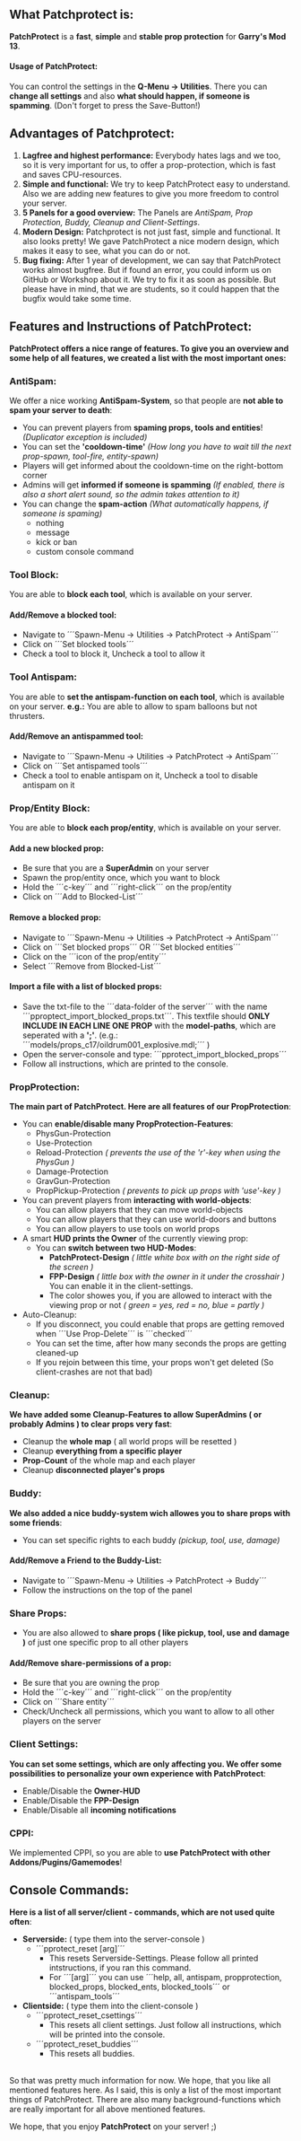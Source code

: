 ## What Patchprotect is:
**PatchProtect** is a **fast**, **simple** and **stable prop protection** for **Garry's Mod 13**.

#### Usage of PatchProtect:
You can control the settings in the **Q-Menu -> Utilities**. There you can **change all settings** and also **what should happen, if someone is spamming**. (Don't forget to press the Save-Button!)


## Advantages of Patchprotect:

1. **Lagfree and highest performance:** Everybody hates lags and we too, so it is very important for us, to offer a prop-protection, which is fast and saves CPU-resources.
2. **Simple and functional:** We try to keep PatchProtect easy to understand. Also we are adding new features to give you more freedom to control your server.
3. **5 Panels for a good overview:** The Panels are *AntiSpam, Prop Protection, Buddy, Cleanup and Client-Settings*.
4. **Modern Design:** Patchprotect is not just fast, simple and functional. It also looks pretty! We gave PatchProtect a nice modern design, which makes it easy to see, what you can do or not.
5. **Bug fixing:** After 1 year of development, we can say that PatchProtect works almost bugfree. But if found an error, you could inform us on GitHub or Workshop about it. We try to fix it as soon as possible. But please have in mind, that we are students, so it could happen that the bugfix would take some time.


## Features and Instructions of PatchProtect:

**PatchProtect offers a nice range of features. To give you an overview and some help of all features, we created a list with the most important ones:**

### AntiSpam:
We offer a nice working **AntiSpam-System**, so that people are **not able to spam your server to death**:

* You can prevent players from **spaming props, tools and entities**! *(Duplicator exception is included)*
* You can set the **'cooldown-time'** *(How long you have to wait till the next prop-spawn, tool-fire, entity-spawn)*
* Players will get informed about the cooldown-time on the right-bottom corner
* Admins will get **informed if someone is spamming** *(If enabled, there is also a short alert sound, so the admin takes attention to it)*
* You can change the **spam-action** *(What automatically happens, if someone is spaming)*
	* nothing
	* message
	* kick or ban
	* custom console command

### Tool Block:
You are able to **block each tool**, which is available on your server.
#### Add/Remove a blocked tool:
* Navigate to ´´´Spawn-Menu -> Utilities -> PatchProtect -> AntiSpam´´´
* Click on ´´´Set blocked tools´´´
* Check a tool to block it, Uncheck a tool to allow it

### Tool Antispam:
You are able to **set the antispam-function on each tool**, which is available on your server.
**e.g.:** You are able to allow to spam balloons but not thrusters.
#### Add/Remove an antispammed tool:
* Navigate to ´´´Spawn-Menu -> Utilities -> PatchProtect -> AntiSpam´´´
* Click on ´´´Set antispamed tools´´´
* Check a tool to enable antispam on it, Uncheck a tool to disable antispam on it

### Prop/Entity Block:
You are able to **block each prop/entity**, which is available on your server.
#### Add a new blocked prop:
* Be sure that you are a **SuperAdmin** on your server
* Spawn the prop/entity once, which you want to block
* Hold the ´´´c-key´´´ and ´´´right-click´´´ on the prop/entity
* Click on ´´´Add to Blocked-List´´´
#### Remove a blocked prop:
* Navigate to ´´´Spawn-Menu -> Utilities -> PatchProtect -> AntiSpam´´´
* Click on ´´´Set blocked props´´´ OR ´´´Set blocked entities´´´
* Click on the ´´´icon of the prop/entity´´´
* Select ´´´Remove from Blocked-List´´´
#### Import a file with a list of blocked props:
* Save the txt-file to the ´´´data-folder of the server´´´ with the name ´´´pproptect_import_blocked_props.txt´´´. This textfile should **ONLY INCLUDE IN EACH LINE ONE PROP** with the **model-paths**, which are seperated with a **';'**. (e.g.: ´´´models/props_c17/oildrum001_explosive.mdl;´´´ )
* Open the server-console and type: ´´´pprotect_import_blocked_props´´´
* Follow all instructions, which are printed to the console.

### PropProtection:
**The main part of PatchProtect. Here are all features of our PropProtection**:

* You can **enable/disable many PropProtection-Features**:
	* PhysGun-Protection
	* Use-Protection
	* Reload-Protection *( prevents the use of the 'r'-key when using the PhysGun )*
	* Damage-Protection
	* GravGun-Protection
	* PropPickup-Protection *( prevents to pick up props with 'use'-key )*
* You can prevent players from **interacting with world-objects**:
	* You can allow players that they can move world-objects
	* You can allow players that they can use world-doors and buttons
	* You can allow players to use tools on world props
* A smart **HUD prints the Owner** of the currently viewing prop:
	* You can **switch between two HUD-Modes**:
		* **PatchProtect-Design** *( little white box with on the right side of the screen )*
		* **FPP-Design** *( little box with the owner in it under the crosshair )* You can enable it in the client-settings.
		* The color showes you, if you are allowed to interact with the viewing prop or not *( green = yes, red = no, blue = partly )*
* Auto-Cleanup:
	* If you disconnect, you could enable that props are getting removed when ´´´Use Prop-Delete´´´ is ´´´checked´´´
	* You can set the time, after how many seconds the props are getting cleaned-up
	* If you rejoin between this time, your props won't get deleted (So client-crashes are not that bad)

### Cleanup:
**We have added some **Cleanup-Features** to allow SuperAdmins ( or probably Admins ) to clear props very fast**:

* Cleanup the **whole map** ( all world props will be resetted )
* Cleanup **everything from a specific player**
* **Prop-Count** of the whole map and each player
* Cleanup **disconnected player's props**

### Buddy:
**We also added a nice buddy-system wich allowes you to share props with some friends**:

* You can set specific rights to each buddy *(pickup, tool, use, damage)*
#### Add/Remove a Friend to the Buddy-List:
* Navigate to ´´´Spawn-Menu -> Utilities -> PatchProtect -> Buddy´´´
* Follow the instructions on the top of the panel

### Share Props:
* You are also allowed to **share props ( like pickup, tool, use and damage )** of just one specific prop to all other players
#### Add/Remove share-permissions of a prop:
* Be sure that you are owning the prop
* Hold the ´´´c-key´´´ and ´´´right-click´´´ on the prop/entity
* Click on ´´´Share entity´´´
* Check/Uncheck all permissions, which you want to allow to all other players on the server

### Client Settings:
**You can set some settings, which are only affecting you. We offer some possibilities to personalize your own experience with PatchProtect**:

* Enable/Disable the **Owner-HUD**
* Enable/Disable the **FPP-Design**
* Enable/Disable all **incoming notifications**

### CPPI:
We implemented CPPI, so you are able to **use PatchProtect with other Addons/Pugins/Gamemodes**!

## Console Commands:
**Here is a list of all server/client - commands, which are not used quite often**:

* **Serverside:** ( type them into the server-console )
	* ´´´pprotect_reset [arg]´´´
		* This resets Serverside-Settings. Please follow all printed intstructions, if you ran this command.
		* For ´´´[arg]´´´ you can use ´´´help, all, antispam, propprotection, blocked_props, blocked_ents, blocked_tools´´´ or ´´´antispam_tools´´´
* **Clientside:** ( type them into the client-console )
	* ´´´pprotect_reset_csettings´´´
		* This resets all client settings. Just follow all instructions, which will be printed into the console.
	* ´´´pprotect_reset_buddies´´´
		* This resets all buddies.

<br>
So that was pretty much information for now. We hope, that you like all mentioned features here. As I said, this is only a list of the most important things of PatchProtect. There are also many background-functions which are really important for all above mentioned features.

We hope, that you enjoy **PatchProtect** on your server! ;)
